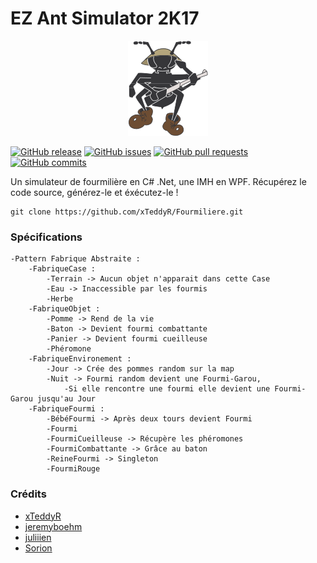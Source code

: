 # EZ Ant Simulator 2K17
<p align="center">
  <img src="https://github.com/xTeddyR/Fourmiliere/blob/master/FourmilliereAL/Media/warrior-ant.png" />
</p>

[![GitHub release](https://img.shields.io/github/tag/xTeddyR/Fourmiliere.svg)]()
[![GitHub issues](https://img.shields.io/github/issues/xTeddyR/Fourmiliere.svg)](https://github.com/xTeddyR/Fourmiliere/issues)
[![GitHub pull requests](https://img.shields.io/github/issues-pr/xTeddyR/Fourmiliere.svg)](https://github.com/xTeddyR/Fourmiliere/pulls)
[![GitHub commits](https://img.shields.io/github/commits-since/xTeddyR/Fourmiliere/v1.0.svg)]()

Un simulateur de fourmilière en C# .Net, une IMH en WPF. 
Récupérez le code source, générez-le et éxécutez-le !
```
git clone https://github.com/xTeddyR/Fourmiliere.git
```

### Spécifications ###

	-Pattern Fabrique Abstraite :
		-FabriqueCase :
			-Terrain -> Aucun objet n'apparait dans cette Case
			-Eau -> Inaccessible par les fourmis
			-Herbe
		-FabriqueObjet :
			-Pomme -> Rend de la vie
			-Baton -> Devient fourmi combattante
			-Panier -> Devient fourmi cueilleuse
			-Phéromone
		-FabriqueEnvironement :
			-Jour -> Crée des pommes random sur la map
			-Nuit -> Fourmi random devient une Fourmi-Garou,
				-Si elle rencontre une fourmi elle devient une Fourmi-Garou jusqu'au Jour
		-FabriqueFourmi :
			-BébéFourmi -> Après deux tours devient Fourmi
			-Fourmi
			-FourmiCueilleuse -> Récupère les phéromones
			-FourmiCombattante -> Grâce au baton
			-ReineFourmi -> Singleton
			-FourmiRouge
			
### Crédits ###
- [xTeddyR](https://github.com/xTeddyR)
- [jeremyboehm](https://github.com/jeremyboehm)
- [juliiien](https://github.com/juliiien)
- [Sorion](https://github.com/Sorion)
